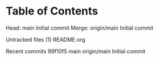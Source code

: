 
# Table of Contents



Head:     main Initial commit
Merge:    origin/main Initial commit

Untracked files (1)
README.org

Recent commits
99f10f5 main origin/main Initial commit

